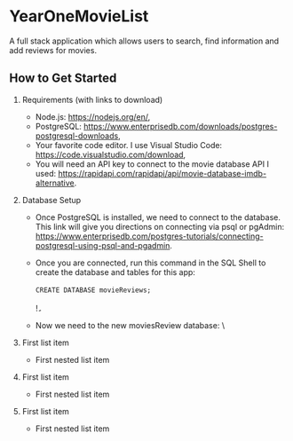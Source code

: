 # YearOneMovieList
A full stack application which allows users to search, find information and add reviews for movies.

## How to Get Started 

1.  Requirements (with links to download)
     - Node.js: https://nodejs.org/en/,
     - PostgreSQL: https://www.enterprisedb.com/downloads/postgres-postgresql-downloads,
     - Your favorite code editor.  I use Visual Studio Code:  https://code.visualstudio.com/download,
     - You will need an API key to connect to the movie database API I used:  https://rapidapi.com/rapidapi/api/movie-database-imdb-alternative.

2. Database Setup
     - Once PostgreSQL is installed, we need to connect to the database.  This link will give you directions on connecting via psql or pgAdmin:  https://www.enterprisedb.com/postgres-tutorials/connecting-postgresql-using-psql-and-pgadmin.
     - Once you are connected, run this command in the SQL Shell to create the database and tables for this app:
     \
     \
           `CREATE DATABASE movieReviews;`
           \
           \
           !<img width="5" alt="Screen Shot 2021-08-18 at 9 45 25 AM" src="https://user-images.githubusercontent.com/29390297/129938903-e113aa0c-3605-4f9e-9d3d-dbc91f2f3ec4.png">


     - Now we need to the new moviesReview database:
       \
       

        




























100. First list item
     - First nested list item

100. First list item
     - First nested list item

100. First list item
     - First nested list item

